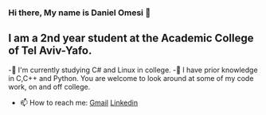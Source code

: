 ### Hi there, My name is Daniel Omesi 👋
## I am a 2nd year student at the Academic College of Tel Aviv-Yafo.

-🌱 I'm currently studying C# and Linux in college.
-🔭 I have prior knowledge in C,C++ and Python. You are welcome to look around at some of my code work, on and off college.

- 📫 How to reach me: [Gmail](omesidaniel@gmail.com) [Linkedin](https://www.linkedin.com/in/daniel-omesi/)





<!--
**danielomesi/danielomesi** is a ✨ _special_ ✨ repository because its `README.md` (this file) appears on your GitHub profile.

Here are some ideas to get you started:

- 🔭 I’m currently working on ...
- 🌱 I’m currently learning ...
- 👯 I’m looking to collaborate on ...
- 🤔 I’m looking for help with ...
- 💬 Ask me about ...

- 😄 Pronouns: ...
- ⚡ Fun fact: ...
-->
